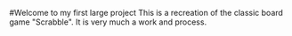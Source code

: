 #Welcome to my first large project
This is a recreation of the classic board game "Scrabble". It is very much a work and process. 

